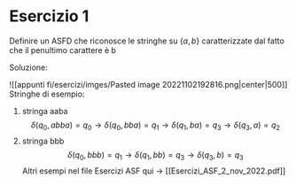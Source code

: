 # Esercizio 1

Definire un ASFD che riconosce le stringhe su $\lbrace a,b\rbrace$ caratterizzate dal fatto che il penultimo carattere è b

Soluzione:

![[appunti fi/esercizi/imges/Pasted image 20221102192816.png|center|500]]
Stringhe di esempio:

1. stringa aaba $$\delta(q_0,abba)=q_0\to\delta(q_0,bba)=q_1\to\delta(q_1,ba)=q_3\to\delta(q_3,a)=q_2$$
2. stringa bbb $$\delta(q_0,bbb)=q_1\to\delta(q_1,bb)=q_3\to\delta(q_3,b)=q_3$$
Altri esempi nel file Esercizi ASF qui -> [[Esercizi_ASF_2_nov_2022.pdf]]



